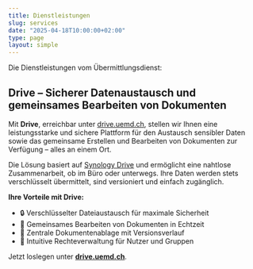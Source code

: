 ```yaml
---
title: Dienstleistungen
slug: services
date: "2025-04-18T10:00:00+02:00"
type: page
layout: simple
---
```


Die Dienstleistungen vom Übermittlungsdienst:

## Drive – Sicherer Datenaustausch und gemeinsames Bearbeiten von Dokumenten

Mit **Drive**, erreichbar unter [drive.uemd.ch](https://drive.uemd.ch), stellen wir Ihnen eine leistungsstarke und sichere Plattform für den Austausch sensibler Daten sowie das gemeinsame Erstellen und Bearbeiten von Dokumenten zur Verfügung – alles an einem Ort.

Die Lösung basiert auf [Synology Drive](https://www.synology.com/de-de/dsm/feature/drive) und ermöglicht eine nahtlose Zusammenarbeit, ob im Büro oder unterwegs. Ihre Daten werden stets verschlüsselt übermittelt, sind versioniert und einfach zugänglich.

**Ihre Vorteile mit Drive:**

- 🔒 Verschlüsselter Dateiaustausch für maximale Sicherheit
- 🤝 Gemeinsames Bearbeiten von Dokumenten in Echtzeit
- 📁 Zentrale Dokumentenablage mit Versionsverlauf
- 👥 Intuitive Rechteverwaltung für Nutzer und Gruppen

Jetzt loslegen unter **[drive.uemd.ch](https://drive.uemd.ch)**.

